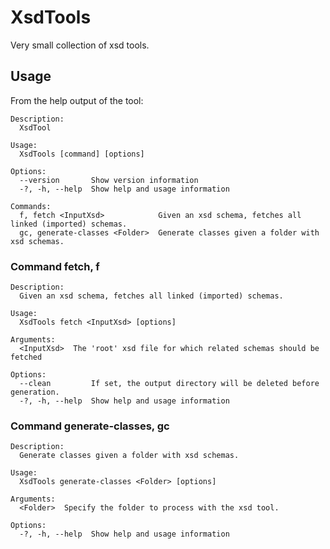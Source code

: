# XsdTools
Very small collection of xsd tools.

## Usage
From the help output of the tool:

```
Description:
  XsdTool

Usage:
  XsdTools [command] [options]

Options:
  --version       Show version information
  -?, -h, --help  Show help and usage information

Commands:
  f, fetch <InputXsd>            Given an xsd schema, fetches all linked (imported) schemas.
  gc, generate-classes <Folder>  Generate classes given a folder with xsd schemas.

```

### Command fetch, f
```
Description:
  Given an xsd schema, fetches all linked (imported) schemas.

Usage:
  XsdTools fetch <InputXsd> [options]

Arguments:
  <InputXsd>  The 'root' xsd file for which related schemas should be fetched

Options:
  --clean         If set, the output directory will be deleted before generation.
  -?, -h, --help  Show help and usage information
```

### Command generate-classes, gc
```
Description:
  Generate classes given a folder with xsd schemas.

Usage:
  XsdTools generate-classes <Folder> [options]

Arguments:
  <Folder>  Specify the folder to process with the xsd tool.

Options:
  -?, -h, --help  Show help and usage information
```